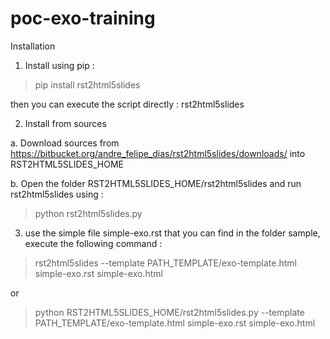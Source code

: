 # poc-exo-training
Installation 
1. Install using pip :
 > pip install rst2html5slides 
 
then you can execute the script directly : rst2html5slides

2. Install from sources

a. Download sources from https://bitbucket.org/andre_felipe_dias/rst2html5slides/downloads/ into RST2HTML5SLIDES_HOME

b. Open the folder RST2HTML5SLIDES_HOME/rst2html5slides and run rst2html5slides using :
> python rst2html5slides.py

3. use the simple file simple-exo.rst that you can find in the folder sample, execute the following command :
> rst2html5slides --template PATH_TEMPLATE/exo-template.html simple-exo.rst simple-exo.html

or

> python RST2HTML5SLIDES_HOME/rst2html5slides.py --template PATH_TEMPLATE/exo-template.html simple-exo.rst simple-exo.html
